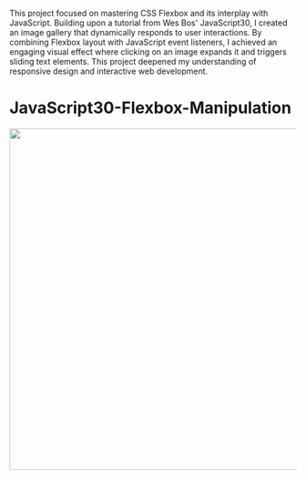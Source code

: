 This project focused on mastering CSS Flexbox and its interplay with JavaScript. Building upon a tutorial from Wes Bos' JavaScript30, I created an image gallery that dynamically responds to user interactions. By combining Flexbox layout with JavaScript event listeners, I achieved an engaging visual effect where clicking on an image expands it and triggers sliding text elements. This project deepened my understanding of responsive design and interactive web development.

# JavaScript30-Flexbox-Manipulation

<img src="/flexbox.gif" width="600px">